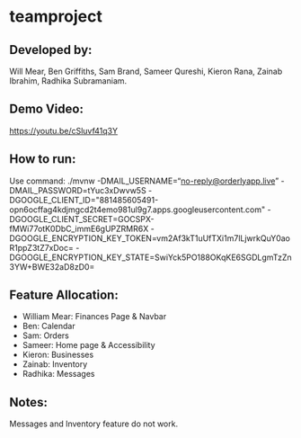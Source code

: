 # teamproject

## Developed by:

Will Mear, Ben Griffiths, Sam Brand, Sameer Qureshi, Kieron Rana, Zainab Ibrahim, Radhika Subramaniam.

## Demo Video:

https://youtu.be/cSluvf41q3Y

## How to run:

Use command:
./mvnw -DMAIL_USERNAME=“no-reply@orderlyapp.live” -DMAIL_PASSWORD=tYuc3xDwvw5S -DGOOGLE_CLIENT_ID="881485605491-opn6ocffag4kdjmgcd2t4emo981ul9g7.apps.googleusercontent.com" -DGOOGLE_CLIENT_SECRET=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 -DGOOGLE_ENCRYPTION_KEY_TOKEN=vm2Af3kT1uUfTXi1m7lLjwrkQuY0aoR1ppZ3tZ7xDoc= -DGOOGLE_ENCRYPTION_KEY_STATE=SwiYck5PO188OKqKE6SGDLgmTzZn3YW+BWE32aD8zD0=

## Feature Allocation:

- William Mear: Finances Page & Navbar
- Ben: Calendar
- Sam: Orders
- Sameer: Home page & Accessibility
- Kieron: Businesses
- Zainab: Inventory
- Radhika: Messages

## Notes:

Messages and Inventory feature do not work.
